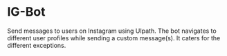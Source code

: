# IG-Bot
Send messages to users on Instagram using UIpath.
The bot navigates to different user profiles while sending a custom message(s).
It caters for the different exceptions.
